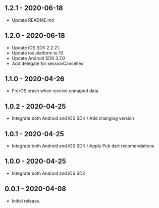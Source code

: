 ## 1.2.1 - 2020-06-18

* Update README.md
  
## 1.2.0 - 2020-06-18

* Update iOS SDK 2.2.21.
* Update ios platform to 10
* Update Android SDK 3.7.0
* Add delegate for sessionCancelled
  
## 1.1.0 - 2020-04-26

* Fix iOS crash when receive unmaped data.
  
## 1.0.2 - 2020-04-25

* Integrate both Android and iOS SDK / Add changlog version

## 1.0.1 - 2020-04-25

* Integrate both Android and iOS SDK  / Apply Pub dart recomendations
  
## 1.0.0 - 2020-04-25

* Integrate both Android and iOS SDK

## 0.0.1 - 2020-04-08

* Initial release.
